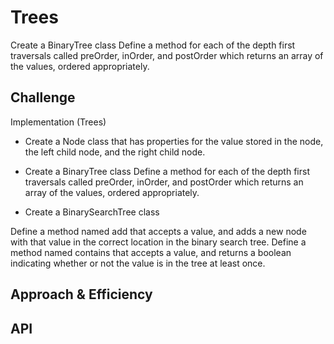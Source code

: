 # Trees
Create a BinaryTree class
Define a method for each of the depth first traversals called preOrder, inOrder, and postOrder which returns an array of the values, ordered appropriately.

## Challenge

Implementation (Trees)

* Create a Node class that has properties for the value stored in the node, the left child node, and the right child node.

* Create a BinaryTree class Define a method for each of the depth first traversals called preOrder, inOrder, and postOrder which returns an array of the values, ordered appropriately.

* Create a BinarySearchTree class

Define a method named add that accepts a value, and adds a new node with that value in the correct location in the binary search tree.
Define a method named contains that accepts a value, and returns a boolean indicating whether or not the value is in the tree at least once.

## Approach & Efficiency


## API
